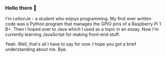 ### Hello there 👋

I'm LeXonJe - a student who enjoys programming.
My first ever written code was a Python program that manages the GPIO pins of a Raspberry Pi 1 B+.
Then I hoped over to Java which I used as a topic in an essay.
Now I'm currently learning JavaScript for making front-end stuff.

Yeah. Well, that's all I have to say for now. I hope you got a brief understanding about me.
Bye.
